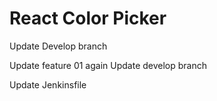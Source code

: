# React Color Picker

Update Develop branch

Update feature 01 again
Update develop branch

Update Jenkinsfile
